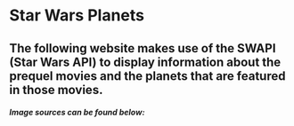# Star Wars Planets

## The following website makes use of the SWAPI (Star Wars API) to display information about the prequel movies and the planets that are featured in those movies.

##### Image sources can be found below:
